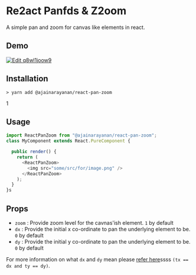 # Re2act Panfds & Z2oom

A simple pan and zoom for canvas like elements in react.

## Demo
[![Edit q8wl1joow9](https://codesandbox.io/static/img/play-codesandbox.svg)](https://codesandbox.io/s/q8wl1joow9)

## Installation

```
> yarn add @ajainarayanan/react-pan-zoom
```
1
## Usage

```typescript
import ReactPanZoom from "@ajainarayanan/react-pan-zoom";
class MyComponent extends React.PureComponent {

  public render() {
    return (
      <ReactPanZoom>
        <img src="some/src/for/image.png" />
      </ReactPanZoom>
    );
  }
}s
```

## Props

- `zoom` : Provide zoom level for the cavnas'ish element. `1` by default
- `dx` : Provide the initial x co-ordinate to pan the underlying element to be. `0` by default
- `dy` : Provide the initial y co-ordinate to pan the underlying element to be. `0` by default

For more information on what `dx` and `dy` mean please [refer here](https://developer.mozilla.org/en-US/docs/Web/CSS/transform-function/matrix)ssss
`(tx == dx and ty == dy)`.

